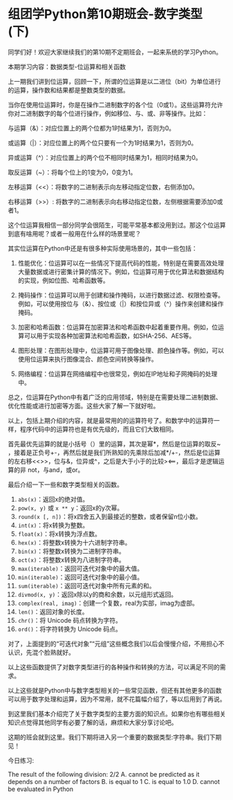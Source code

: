 # 组团学Python第10期班会-数字类型 (下)

同学们好！欢迎大家继续我们的第10期不定期班会，一起来系统的学习Python。

本期学习内容：数据类型-位运算和相关函数

上一期我们讲到位运算，回顾一下，所谓的位运算是以二进位（bit）为单位进行的运算，操作数和结果都是整数类型的数据。

当你在使用位运算时，你是在操作二进制数字的各个位（0或1）。这些运算符允许你对二进制数字的每个位进行操作，例如移位、与、或、非等操作。比如：

与运算（&）：对应位置上的两个位都为1时结果为1，否则为0。

或运算（|）：对应位置上的两个位只要有一个为1时结果为1，否则为0。

异或运算（^）：对应位置上的两个位不相同时结果为1，相同时结果为0。

取反运算（~）：将每个位上的1变为0，0变为1。

左移运算（<<）：将数字的二进制表示向左移动指定位数，右侧添加0。

右移运算（>>）: 将数字的二进制表示向右移动指定位数，左侧根据需要添加0或者1。

这个位运算我相信一部分同学会很陌生，可能平常基本都没用到过。那这个位运算到底有啥用呢？或者一般用在什么样的场景里呢？

其实位运算在Python中还是有很多种实际使用场景的，其中一些包括：

1. 性能优化：位运算可以在一些情况下提高代码的性能，特别是在需要高效处理大量数据或进行密集计算的情况下。例如，位运算可用于优化算法和数据结构的实现，例如位图、哈希函数等。

2. 掩码操作：位运算可以用于创建和操作掩码，以进行数据过滤、权限检查等。例如，可以使用按位与（&）、按位或（|）和按位异或（^）操作来创建和操作掩码。

3. 加密和哈希函数：位运算在加密算法和哈希函数中起着重要作用。例如，位运算可以用于实现各种加密算法和哈希函数，如SHA-256、AES等。

4. 图形处理：在图形处理中，位运算可用于图像处理、颜色操作等。例如，可以使用位运算来执行图像混合、颜色空间转换等操作。

5. 网络编程：位运算在网络编程中也很常见，例如在IP地址和子网掩码的处理中。

总之，位运算在Python中有着广泛的应用领域，特别是在需要处理二进制数据、优化性能或进行加密等方面。这些大家了解一下就好啦。

以上，包括上期介绍的内容，就是最常用的的运算符号了。和数学中的运算符一样，程序代码中的运算符也是有优先级的，而且它们大致相同。

首先最优先运算的就是小括号（）里的运算，其次是幂*，然后是位运算的取反~ ，接着是正负号+-，再然后就是我们所熟知的先乘除后加减*/+-，然后是位运算的左右移<<>>，位与&，位异或^，之后是大于小于的比较><==，最后才是逻辑运算的非 not，与and，或or。

最后介绍一下一些和数字类型相关的函数。

1. `abs(x)`：返回x的绝对值。
2. `pow(x, y)` 或 `x ** y`：返回x的y次幂。
3. `round(x [, n])`：将x四舍五入到最接近的整数，或者保留n位小数。
4. `int(x)`：将x转换为整数。
5. `float(x)`：将x转换为浮点数。
6. `hex(x)`：将整数x转换为十六进制字符串。
7. `bin(x)`：将整数x转换为二进制字符串。
8. `oct(x)`：将整数x转换为八进制字符串。
9. `max(iterable)`：返回可迭代对象中的最大值。
10. `min(iterable)`：返回可迭代对象中的最小值。
11. `sum(iterable)`：返回可迭代对象中所有元素的和。
12. `divmod(x, y)`：返回x除以y的商和余数，以元组形式返回。
13. `complex(real, imag)`：创建一个复数，real为实部，imag为虚部。
14. `len()`：返回对象的长度。
15. `chr()`：将 Unicode 码点转换为字符。
16. `ord()`：将字符转换为 Unicode 码点。

对了，上面提到的“可迭代对象”“元组”这些概念我们以后会慢慢介绍，不用担心不认识，先混个脸熟就好。

以上这些函数提供了对数字类型进行的各种操作和转换的方法，可以满足不同的需求。

以上这些就是Python中与数字类型相关的一些常见函数，但还有其他更多的函数可以用于数字处理和运算，因为不常用，就不花篇幅介绍了，等以后用到了再说。


到这里我们基本介绍完了关于数字类型的主要方面的知识点。如果你也有哪些相关知识点觉得其他同学有必要了解的话，麻烦和大家分享讨论吧。


这期的班会就到这里。我们下期将进入另一个重要的数据类型:字符串。我们下期见！


今日练习:

The result of the following division:
2/2
A. cannot be predicted as it depends on a number of factors
B. is equal to 1
C. is equal to 1.0
D. cannot be evaluated in Python
